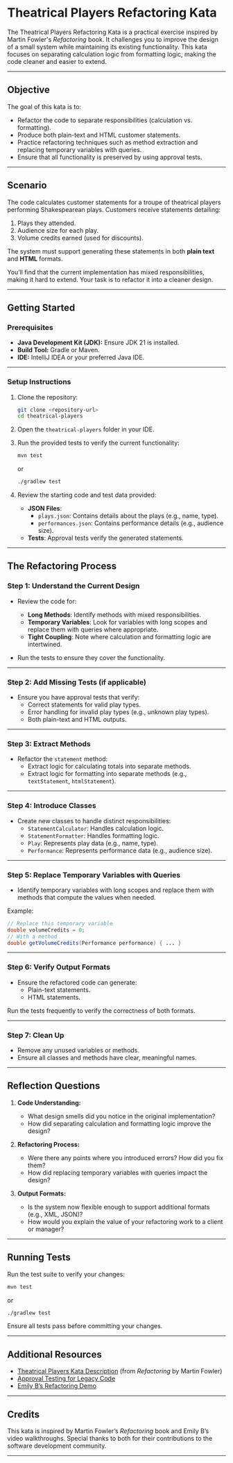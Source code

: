 # **Theatrical Players Refactoring Kata**

The Theatrical Players Refactoring Kata is a practical exercise inspired by Martin Fowler's *Refactoring* book. It challenges you to improve the design of a small system while maintaining its existing functionality. This kata focuses on separating calculation logic from formatting logic, making the code cleaner and easier to extend.

---

## **Objective**

The goal of this kata is to:
- Refactor the code to separate responsibilities (calculation vs. formatting).
- Produce both plain-text and HTML customer statements.
- Practice refactoring techniques such as method extraction and replacing temporary variables with queries.
- Ensure that all functionality is preserved by using approval tests.

---

## **Scenario**

The code calculates customer statements for a troupe of theatrical players performing Shakespearean plays. Customers receive statements detailing:
1. Plays they attended.
2. Audience size for each play.
3. Volume credits earned (used for discounts).

The system must support generating these statements in both **plain text** and **HTML** formats.

You’ll find that the current implementation has mixed responsibilities, making it hard to extend. Your task is to refactor it into a cleaner design.

---

## **Getting Started**

### **Prerequisites**
- **Java Development Kit (JDK):** Ensure JDK 21 is installed.
- **Build Tool:** Gradle or Maven.
- **IDE:** IntelliJ IDEA or your preferred Java IDE.

---

### **Setup Instructions**
1. Clone the repository:
   ```bash
   git clone <repository-url>
   cd theatrical-players
   ```
2. Open the `theatrical-players` folder in your IDE.

3. Run the provided tests to verify the current functionality:
   ```bash
   mvn test
   ```
   or
   ```bash
   ./gradlew test
   ```

4. Review the starting code and test data provided:
    - **JSON Files**:
        - `plays.json`: Contains details about the plays (e.g., name, type).
        - `performances.json`: Contains performance details (e.g., audience size).
    - **Tests**: Approval tests verify the generated statements.

---

## **The Refactoring Process**

### **Step 1: Understand the Current Design**
- Review the code for:
    - **Long Methods**: Identify methods with mixed responsibilities.
    - **Temporary Variables**: Look for variables with long scopes and replace them with queries where appropriate.
    - **Tight Coupling**: Note where calculation and formatting logic are intertwined.

- Run the tests to ensure they cover the functionality.

---

### **Step 2: Add Missing Tests (if applicable)**
- Ensure you have approval tests that verify:
    - Correct statements for valid play types.
    - Error handling for invalid play types (e.g., unknown play types).
    - Both plain-text and HTML outputs.

---

### **Step 3: Extract Methods**
- Refactor the `statement` method:
    - Extract logic for calculating totals into separate methods.
    - Extract logic for formatting into separate methods (e.g., `textStatement`, `htmlStatement`).

---

### **Step 4: Introduce Classes**
- Create new classes to handle distinct responsibilities:
    - `StatementCalculator`: Handles calculation logic.
    - `StatementFormatter`: Handles formatting logic.
    - `Play`: Represents play data (e.g., name, type).
    - `Performance`: Represents performance data (e.g., audience size).

---

### **Step 5: Replace Temporary Variables with Queries**
- Identify temporary variables with long scopes and replace them with methods that compute the values when needed.

Example:
```java
// Replace this temporary variable
double volumeCredits = 0;
// With a method
double getVolumeCredits(Performance performance) { ... }
```

---

### **Step 6: Verify Output Formats**
- Ensure the refactored code can generate:
    - Plain-text statements.
    - HTML statements.

Run the tests frequently to verify the correctness of both formats.

---

### **Step 7: Clean Up**
- Remove any unused variables or methods.
- Ensure all classes and methods have clear, meaningful names.

---

## **Reflection Questions**

1. **Code Understanding:**
    - What design smells did you notice in the original implementation?
    - How did separating calculation and formatting logic improve the design?

2. **Refactoring Process:**
    - Were there any points where you introduced errors? How did you fix them?
    - How did replacing temporary variables with queries impact the design?

3. **Output Formats:**
    - Is the system now flexible enough to support additional formats (e.g., XML, JSON)?
    - How would you explain the value of your refactoring work to a client or manager?

---

## **Running Tests**

Run the test suite to verify your changes:
```bash
mvn test
```
or
```bash
./gradlew test
```

Ensure all tests pass before committing your changes.

---

## **Additional Resources**

- [Theatrical Players Kata Description](https://martinfowler.com/books/refactoring.html) (from *Refactoring* by Martin Fowler)
- [Approval Testing for Legacy Code](https://approvaltests.com/)
- [Emily B’s Refactoring Demo](https://www.youtube.com/watch?v=<insert-link>)

---

## **Credits**
This kata is inspired by Martin Fowler’s *Refactoring* book and Emily B’s video walkthroughs. Special thanks to both for their contributions to the software development community.

---
